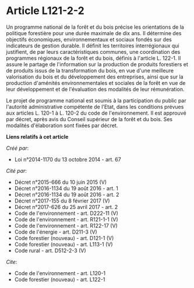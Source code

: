 # Article L121-2-2

Un programme national de la forêt et du bois précise les orientations de la politique forestière pour une durée maximale de
dix ans. Il détermine des objectifs économiques, environnementaux et sociaux fondés sur des indicateurs de gestion durable.
Il définit les territoires interrégionaux qui justifient, de par leurs caractéristiques communes, une coordination des
programmes régionaux de la forêt et du bois, définis à l'article L. 122-1. Il assure le partage de l'information sur la
production de produits forestiers et de produits issus de la transformation du bois, en vue d'une meilleure valorisation du
bois et du développement des entreprises, ainsi que sur la production d'aménités environnementales et sociales de la forêt en
vue de leur développement et de l'évaluation des modalités de leur rémunération.

Le projet de programme national est soumis à la participation du public par l'autorité administrative compétente de l'Etat,
dans les conditions prévues aux articles L. 120-1 à L. 120-2 du code de l'environnement. Il est approuvé par décret, après
avis du Conseil supérieur de la forêt et du bois. Ses modalités d'élaboration sont fixées par décret.

**Liens relatifs à cet article**

_Créé par_:

  - Loi n°2014-1170 du 13 octobre 2014 - art. 67

_Cité par_:

  - Décret n°2015-666 du 10 juin 2015 (V)
  - Décret n°2016-1134 du 19 août 2016 - art. 1
  - Décret n°2016-1134 du 19 août 2016 - art. 2
  - Décret n°2017-155 du 8 février 2017 (V)
  - Décret n°2017-626 du 25 avril 2017 - art. 2
  - Code de l'environnement - art. D222-11 (V)
  - Code de l'environnement - art. R121-1-1 (V)
  - Code de l'environnement - art. R122-17 (V)
  - Code de l'énergie - art. D211-3 (V)
  - Code forestier (nouveau) - art. D121-1 (V)
  - Code forestier (nouveau) - art. L113-1 (V)
  - Code rural - art. D512-2-3 (V)

_Cite_:

  - Code de l'environnement - art. L120-1
  - Code forestier (nouveau) - art. L122-1
